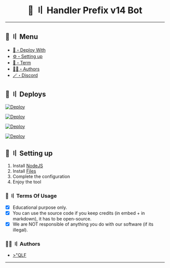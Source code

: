 <h1 align="center">
 🔦 〢 Handler Prefix v14 Bot
</h1>

---
## <a id="menu"></a>🍃 〢 Menu

- [📩・Deploy With](#deploys)
- [⚙️・Setting up](#setup)
- [💼・Term](#terms)
- [🕵️‍♂️・Authors](#authors)
- [🪄・Discord](https://discord.gg/uhq)

## <a id="deploys"></a>📩 〢 Deploys
[![Deploy](https://raw.githubusercontent.com/BackSlashhDev/deploy-buttons/main/buttons/remade/replit.svg)](https://replit.com/github/BackSlashhDev/Handler-Prefix-v14-Bot)

[![Deploy](https://raw.githubusercontent.com/BackSlashhDev/deploy-buttons/main/buttons/remade/glitch.svg)](https://glitch.com/edit/#!/import/github/BackSlashhDev/Handler-Prefix-v14-Bot)

[![Deploy](https://raw.githubusercontent.com/BackSlashhDev/deploy-buttons/main/buttons/remade/heroku.svg)](https://heroku.com/deploy/?template=https://github.com/BackSlashhDev/Handler-Prefix-v14-Bot)

[![Deploy](https://raw.githubusercontent.com/BackSlashhDev/deploy-buttons/main/buttons/remade/railway.svg)](https://railway.app/new/template?template=https://github.com/BackSlashhDev/Handler-Prefix-v14-Bot)

## <a id="setup"></a> 📁 〢 Setting up

1. Install [NodeJS](https://nodejs.org/)
2. Install [Files](https://github.com/BackSlashhDev/Handler-Prefix-v14-Bot/archive/refs/heads/main.zip)
3. Complete the configuration
5. Enjoy the tool

### <a id="terms"></a>💼 〢 Terms Of Usage

- [x] Educational purpose only.
- [x] You can use the source code if you keep credits (in embed + in markdown), it has to be open-source.
- [x] We are NOT responsible of anything you do with our software (if its illegal).

### <a id="authors"></a>🕵️‍♂️ 〢 Authors
- [>"QLF](https://github.com/BackSlashhDev)

---